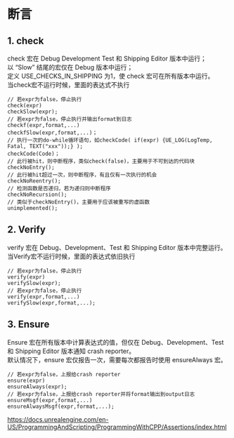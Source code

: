 # 断言
## 1. check 
check 宏在 Debug Development Test 和 Shipping Editor 版本中运行；<br>
以 “Slow” 结尾的宏仅在 Debug 版本中运行；<br>
定义 USE_CHECKS_IN_SHIPPING 为1，使 check 宏可在所有版本中运行。 <br>
当check宏不运行时候，里面的表达式不执行
~~~
// 若expr为false，停止执行
check(expr) 
checkSlow(expr);
// 若expr为false，停止执行并输出format到日志
checkf(expr,format,...) 
checkfSlow(expr,format,...)；
// 执行一次的do-while循环语句，如checkCode( if(expr) {UE_LOG(LogTemp, Fatal, TEXT("xxx"));} );
checkCode(Code)；
// 此行被hit，则中断程序，类似check(false)，主要用于不可到达的代码块
checkNoEntry();
// 此行被hit超过一次，则中断程序，有且仅有一次执行的机会
checkNoReentry();
// 检测函数是否递归，若为递归则中断程序
checkNoRecursion();
// 类似于checkNoEntry()，主要用于应该被重写的虚函数
unimplemented(); 
~~~
## 2. Verify
verify 宏在 Debug、Development、Test 和 Shipping Editor 版本中完整运行。<br>
当Verify宏不运行时候，里面的表达式依旧执行<br>
~~~
// 若expr为false，停止执行
verify(expr) 
verifySlow(expr);
// 若expr为false，停止执行
verify(expr,format,...) 
verifySlow(expr,format,...); 
~~~
## 3. Ensure
Ensure 宏在所有版本中计算表达式的值，但仅在 Debug、Development、Test 和 Shipping Editor 版本通知 crash reporter。<br>
默认情况下，ensure 宏仅报告一次，需要每次都报告时使用 ensureAlways 宏。 <br>
~~~
// 若expr为false，上报给crash reporter
ensure(expr) 
ensureAlways(expr);
// 若expr为false，上报给crash reporter并将format输出到output日志
ensureMsgf(expr,format,...) 
ensureAlwaysMsgf(expr,format,...);
~~~
https://docs.unrealengine.com/en-US/ProgrammingAndScripting/ProgrammingWithCPP/Assertions/index.html
